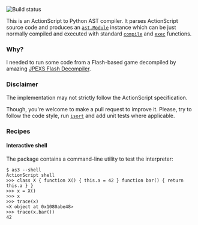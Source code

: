 ![Build status](https://travis-ci.org/eigenein/python-as3.svg?branch=master)

This is an ActionScript to Python AST compiler. It parses ActionScript source code and produces an [`ast.Module`](https://docs.python.org/3/library/ast.html#abstract-grammar) instance which can be just normally compiled and executed with standard [`compile`](https://docs.python.org/3/library/functions.html#compile) and [`exec`](https://docs.python.org/3/library/functions.html#exec) functions.

### Why?

I needed to run some code from a Flash-based game decompiled by amazing [JPEXS Flash Decompiler](https://github.com/jindrapetrik/jpexs-decompiler).

### Disclaimer

The implementation may not strictly follow the ActionScript specification.

Though, you're welcome to make a pull request to improve it. Please, try to follow the code style, run [`isort`](https://github.com/timothycrosley/isort) and add unit tests where applicable.

### Recipes

#### Interactive shell

The package contains a command-line utility to test the interpreter:

```text
$ as3 --shell
ActionScript shell
>>> class X { function X() { this.a = 42 } function bar() { return this.a } }
>>> x = X()
>>> x
>>> trace(x)
<X object at 0x1080abe48>
>>> trace(x.bar())
42
```
